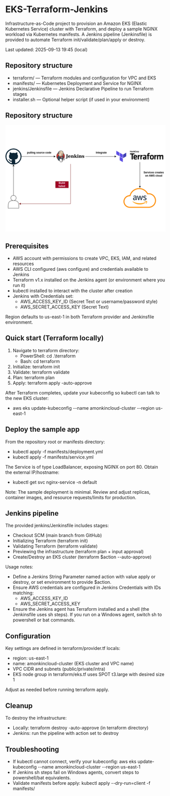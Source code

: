 # EKS-Terraform-Jenkins

Infrastructure-as-Code project to provision an Amazon EKS (Elastic Kubernetes Service) cluster with Terraform, and deploy a sample NGINX workload via Kubernetes manifests. A Jenkins pipeline (Jenkinsfile) is provided to automate Terraform init/validate/plan/apply or destroy.

Last updated: 2025-09-13 19:45 (local)

## Repository structure
- terraform/ — Terraform modules and configuration for VPC and EKS
- manifests/ — Kubernetes Deployment and Service for NGINX
- jenkins/Jenkinsfile — Jenkins Declarative Pipeline to run Terraform stages
- installer.sh — Optional helper script (if used in your environment)

## Repository structure

![Architecture du projet](assets/arhcitecture.png)

## Prerequisites
- AWS account with permissions to create VPC, EKS, IAM, and related resources
- AWS CLI configured (aws configure) and credentials available to Jenkins
- Terraform v1.x installed on the Jenkins agent (or environment where you run it)
- kubectl installed to interact with the cluster after creation
- Jenkins with Credentials set:
  - AWS_ACCESS_KEY_ID (Secret Text or username/password style)
  - AWS_SECRET_ACCESS_KEY (Secret Text)

Region defaults to us-east-1 in both Terraform provider and Jenkinsfile environment.

## Quick start (Terraform locally)
1. Navigate to terraform directory:
   - PowerShell: cd .\terraform
   - Bash: cd terraform
2. Initialize: terraform init
3. Validate: terraform validate
4. Plan: terraform plan
5. Apply: terraform apply -auto-approve

After Terraform completes, update your kubeconfig so kubectl can talk to the new EKS cluster:
- aws eks update-kubeconfig --name amonkincloud-cluster --region us-east-1

## Deploy the sample app
From the repository root or manifests directory:
- kubectl apply -f manifests/deployment.yml
- kubectl apply -f manifests/service.yml

The Service is of type LoadBalancer, exposing NGINX on port 80. Obtain the external IP/hostname:
- kubectl get svc nginx-service -n default

Note: The sample deployment is minimal. Review and adjust replicas, container images, and resource requests/limits for production.

## Jenkins pipeline
The provided jenkins/Jenkinsfile includes stages:
- Checkout SCM (main branch from GitHub)
- Initializing Terraform (terraform init)
- Validating Terraform (terraform validate)
- Previewing the infrastructure (terraform plan + input approval)
- Create/Destroy an EKS cluster (terraform $action --auto-approve)

Usage notes:
- Define a Jenkins String Parameter named action with value apply or destroy, or set environment to provide $action.
- Ensure AWS credentials are configured in Jenkins Credentials with IDs matching:
  - AWS_ACCESS_KEY_ID
  - AWS_SECRET_ACCESS_KEY
- Ensure the Jenkins agent has Terraform installed and a shell (the Jenkinsfile uses sh steps). If you run on a Windows agent, switch sh to powershell or bat commands.

## Configuration
Key settings are defined in terraform/provider.tf locals:
- region: us-east-1
- name: amonkincloud-cluster (EKS cluster and VPC name)
- VPC CIDR and subnets (public/private/intra)
- EKS node group in terraform/eks.tf uses SPOT t3.large with desired size 1

Adjust as needed before running terraform apply.

## Cleanup
To destroy the infrastructure:
- Locally: terraform destroy -auto-approve (in terraform directory)
- Jenkins: run the pipeline with action set to destroy

## Troubleshooting
- If kubectl cannot connect, verify your kubeconfig: aws eks update-kubeconfig --name amonkincloud-cluster --region us-east-1
- If Jenkins sh steps fail on Windows agents, convert steps to powershell/bat equivalents.
- Validate manifests before apply: kubectl apply --dry-run=client -f manifests/
